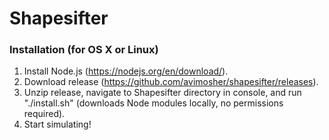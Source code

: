 # Shapesifter

### Installation (for OS X or Linux)
1. Install Node.js (https://nodejs.org/en/download/).
2. Download release (https://github.com/avimosher/shapesifter/releases).
3. Unzip release, navigate to Shapesifter directory in console, and run "./install.sh" (downloads Node modules locally, no permissions required).
4. Start simulating!
